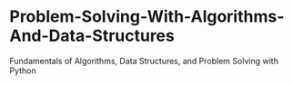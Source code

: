 # Problem-Solving-With-Algorithms-And-Data-Structures
Fundamentals of Algorithms, Data Structures, and Problem Solving with Python
